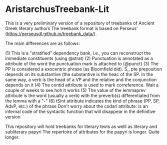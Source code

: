 # AristarchusTreebank-Lit
This is a very preliminary version of a repository of treebanks of Ancient Greek literary authors
The treebank format is based on Perseus' (https://perseusdl.github.io/treebank_data/). 

The main differences are as follows:

(1) This is a "stratified" dependency bank, i.e., you can reconstruct the immediate constituents (using @strat)
(2) Punctuation is annotated as a attribute of the word the punctuation mark is attached to (@punct)
(3) The PP is considered a exocentric phrase (as Bloomfield did). S,, pte preposition depends on its substantive (the substantive is the heac of the SP. In the same way, a verb is the head of a VP and the relative and the conjunction depends on it
(4) The contid attribute is used to mark correference. Wait a couple of weeks to see hoh it works
(5) The value of the lemmaprev attribute is the word (usually a verb) with the preverb(s) differentiated from the lemma with a "-"
(6) tSint attribute indicates the kind of phrase (PP, SP, AdvP, etc.) of the phrase
Don't worry about the codari attribute: is an internal code of the syntactic function that will disappear in the definitive version

This repository will hold treebanks for literary texts as welll as literary and subliterary papyri
The repertoire of attributes for the papyri is longer. Quite longer.

